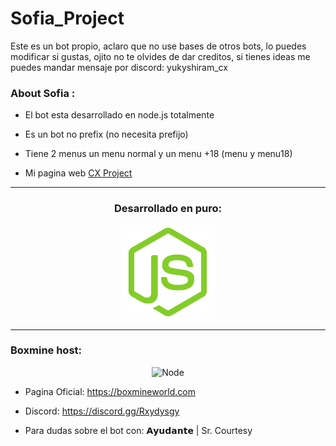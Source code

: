 # Sofia_Project
Este es un bot propio, aclaro que no use bases de otros bots, lo puedes modificar si gustas, ojito no te olvides de dar creditos, si tienes ideas me puedes mandar mensaje por discord: yukyshiram_cx

### About Sofia :

- El bot esta desarrollado en node.js totalmente

- Es un bot no prefix (no necesita prefijo)

- Tiene 2 menus un menu normal y un menu +18 (menu y menu18)

- Mi pagina web [CX Project](https://jesscx.boxmineworld.com/)

---

<div align="center">
    <h3>Desarrollado en puro:</h3>
    <img src="https://raw.githubusercontent.com/devicons/devicon/1119b9f84c0290e0f0b38982099a2bd027a48bf1/icons/nodejs/nodejs-original.svg" title="Node.JS" alt="Node" width="150" height="150"/>
</div>

---

### Boxmine host:

<div align="center">
    <img src="[https://raw.githubusercontent.com/devicons/devicon/1119b9f84c0290e0f0b38982099a2bd027a48bf1/icons/nodejs/nodejs-original.svg](https://github.com/Yukyshiram/recursos_CDA/blob/main/boxmine.png?raw=true)https://github.com/Yukyshiram/recursos_CDA/blob/main/boxmine.png" title="Node.JS" alt="Node" width="150" height="150"/>
</div>

- Pagina Oficial: https://boxmineworld.com

- Discord: https://discord.gg/Rxydysgy
  
- Para dudas sobre el bot con: 𝗔𝘆𝘂𝗱𝗮𝗻𝘁𝗲 | Sr. Courtesy

